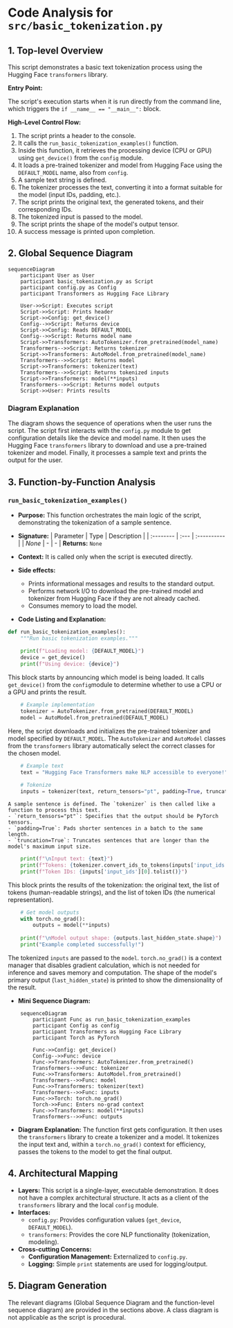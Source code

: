 # Code Analysis for `src/basic_tokenization.py`

## 1. Top-level Overview

This script demonstrates a basic text tokenization process using the Hugging Face `transformers` library.

**Entry Point:**

The script's execution starts when it is run directly from the command line, which triggers the `if __name__ == "__main__":` block.

**High-Level Control Flow:**

1.  The script prints a header to the console.
2.  It calls the `run_basic_tokenization_examples()` function.
3.  Inside this function, it retrieves the processing device (CPU or GPU) using `get_device()` from the `config` module.
4.  It loads a pre-trained tokenizer and model from Hugging Face using the `DEFAULT_MODEL` name, also from `config`.
5.  A sample text string is defined.
6.  The tokenizer processes the text, converting it into a format suitable for the model (input IDs, padding, etc.).
7.  The script prints the original text, the generated tokens, and their corresponding IDs.
8.  The tokenized input is passed to the model.
9.  The script prints the shape of the model's output tensor.
10. A success message is printed upon completion.

## 2. Global Sequence Diagram

```mermaid
sequenceDiagram
    participant User as User
    participant basic_tokenization.py as Script
    participant config.py as Config
    participant Transformers as Hugging Face Library

    User->>Script: Executes script
    Script->>Script: Prints header
    Script->>Config: get_device()
    Config-->>Script: Returns device
    Script->>Config: Reads DEFAULT_MODEL
    Config-->>Script: Returns model name
    Script->>Transformers: AutoTokenizer.from_pretrained(model_name)
    Transformers-->>Script: Returns tokenizer
    Script->>Transformers: AutoModel.from_pretrained(model_name)
    Transformers-->>Script: Returns model
    Script->>Transformers: tokenizer(text)
    Transformers-->>Script: Returns tokenized inputs
    Script->>Transformers: model(**inputs)
    Transformers-->>Script: Returns model outputs
    Script->>User: Prints results
```

### Diagram Explanation

The diagram shows the sequence of operations when the user runs the script. The script first interacts with the `config.py` 
module to get configuration details like the device and model name. It then uses the Hugging Face `transformers` library 
to download and use a pre-trained tokenizer and model. Finally, it processes a sample text and prints the output for the user.

## 3. Function-by-Function Analysis

### `run_basic_tokenization_examples()`

-   **Purpose:** This function orchestrates the main logic of the script, demonstrating the tokenization of a sample sentence.
-   **Signature:**
    | Parameter | Type | Description |
    | :-------- | :--- | :---------- |
    | *None*    | -    | -           |
    **Returns:** `None`

-   **Context:** It is called only when the script is executed directly.
-   **Side effects:**
    -   Prints informational messages and results to the standard output.
    -   Performs network I/O to download the pre-trained model and tokenizer from Hugging Face if they are not already cached.
    -   Consumes memory to load the model.

-   **Code Listing and Explanation:**

```python
def run_basic_tokenization_examples():
    """Run basic tokenization examples."""
    
    print(f"Loading model: {DEFAULT_MODEL}")
    device = get_device()
    print(f"Using device: {device}")
```

This block starts by announcing which model is being loaded. It calls `get_device()` from the `config`module to determine whether to use a CPU or a GPU and prints the result.

```python
    # Example implementation
    tokenizer = AutoTokenizer.from_pretrained(DEFAULT_MODEL)
    model = AutoModel.from_pretrained(DEFAULT_MODEL)
```

Here, the script downloads and initializes the pre-trained tokenizer and model specified by `DEFAULT_MODEL`. The `AutoTokenizer` and `AutoModel` classes from the `transformers` library automatically select the correct classes for the chosen model.

```python
    # Example text
    text = "Hugging Face Transformers make NLP accessible to everyone!"
    
    # Tokenize
    inputs = tokenizer(text, return_tensors="pt", padding=True, truncation=True)
```

    A sample sentence is defined. The `tokenizer` is then called like a function to process this text.
    - `return_tensors="pt"`: Specifies that the output should be PyTorch tensors.
    - `padding=True`: Pads shorter sentences in a batch to the same length.
    - `truncation=True`: Truncates sentences that are longer than the model's maximum input size.

```python
    print(f"\nInput text: {text}")
    print(f"Tokens: {tokenizer.convert_ids_to_tokens(inputs['input_ids'][0].tolist())}")
    print(f"Token IDs: {inputs['input_ids'][0].tolist()}")
```

This block prints the results of the tokenization: the original text, the list of tokens (human-readable strings), and the list of token IDs (the numerical representation).

```python
    # Get model outputs
    with torch.no_grad():
        outputs = model(**inputs)
    
    print(f"\nModel output shape: {outputs.last_hidden_state.shape}")
    print("Example completed successfully!")
```

The tokenized `inputs` are passed to the `model`. `torch.no_grad()` is a context manager that disables gradient calculation, which is not needed for inference and saves memory and computation. The shape of the model's primary output (`last_hidden_state`) is printed to show the dimensionality of the result.

-   **Mini Sequence Diagram:**

```mermaid
    sequenceDiagram
        participant Func as run_basic_tokenization_examples
        participant Config as config
        participant Transformers as Hugging Face Library
        participant Torch as PyTorch

        Func->>Config: get_device()
        Config-->>Func: device
        Func->>Transformers: AutoTokenizer.from_pretrained()
        Transformers-->>Func: tokenizer
        Func->>Transformers: AutoModel.from_pretrained()
        Transformers-->>Func: model
        Func->>Transformers: tokenizer(text)
        Transformers-->>Func: inputs
        Func->>Torch: torch.no_grad()
        Torch->>Func: Enters no-grad context
        Func->>Transformers: model(**inputs)
        Transformers-->>Func: outputs
```

-   **Diagram Explanation:** The function first gets configuration. It then uses the `transformers` library to create a tokenizer and a model. It tokenizes the input text and, within a `torch.no_grad()` context for efficiency, passes the tokens to the model to get the final output.

## 4. Architectural Mapping

-   **Layers:** This script is a single-layer, executable demonstration. It does not have a complex architectural structure. It acts as a client of the `transformers` library and the local `config` module.
-   **Interfaces:**
    -   `config.py`: Provides configuration values (`get_device`, `DEFAULT_MODEL`).
    -   `transformers`: Provides the core NLP functionality (tokenization, modeling).
-   **Cross-cutting Concerns:**
    -   **Configuration Management:** Externalized to `config.py`.
    -   **Logging:** Simple `print` statements are used for logging/output.

## 5. Diagram Generation

The relevant diagrams (Global Sequence Diagram and the function-level sequence diagram) are provided in the sections above. A class diagram is not applicable as the script is procedural.

